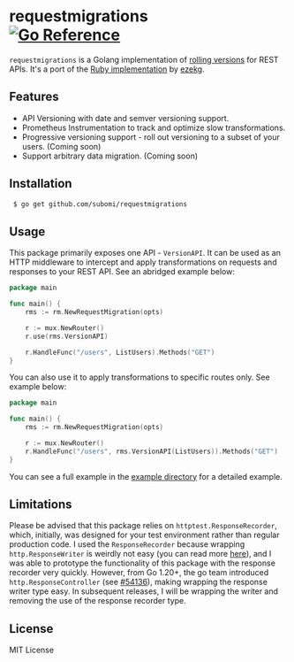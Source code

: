 # requestmigrations <br /> [![Go Reference](https://pkg.go.dev/badge/github.com/subomi/requestmigrations.svg)](https://pkg.go.dev/github.com/subomi/requestmigrations)
`requestmigrations` is a Golang implementation of [rolling versions](https://stripe.com/blog/api-versioning) for REST APIs. It's a port of the [Ruby implementation](https://github.com/keygen-sh/request_migrations) by [ezekg](https://github.com/ezekg).

## Features
- API Versioning with date and semver versioning support.
- Prometheus Instrumentation to track and optimize slow transformations.
- Progressive versioning support - roll out versioning to a subset of your users. (Coming soon)
- Support arbitrary data migration. (Coming soon)

## Installation
```bash
 $ go get github.com/subomi/requestmigrations 
```

## Usage
This package primarily exposes one API - `VersionAPI`. It can be used as an HTTP middleware to intercept and apply transformations on requests and responses to your REST API. See an abridged example below:
```go 
package main

func main() {
    rms := rm.NewRequestMigration(opts)

    r := mux.NewRouter()
    r.use(rms.VersionAPI)

    r.HandleFunc("/users", ListUsers).Methods("GET")
}
```

You can also use it to apply transformations to specific routes only. See example below:
```go
package main

func main() {
    rms := rm.NewRequestMigration(opts)

    r := mux.NewRouter()
    r.HandleFunc("/users", rms.VersionAPI(ListUsers)).Methods("GET")
}
```

You can see a full example in the [example directory](https://github.com/subomi/requestmigrations/tree/main/example) for a detailed example.

## Limitations
Please be advised that this package relies on `httptest.ResponseRecorder`, which, initially, was designed for your test environment rather than regular production code. I used the `ResponseRecorder` because wrapping `http.ResponseWriter` is weirdly not easy (you can read more [here](https://github.com/felixge/httpsnoop#why-this-package-exists)), and I was able to prototype the functionality of this package with the response recorder very quickly. However, from Go 1.20+, the go team introduced `http.ResponseController` (see [#54136](https://github.com/golang/go/issues/54136)), making wrapping the response writer type easy. In subsequent releases, I will be wrapping the writer and removing the use of the response recorder type.

## License
MIT License
